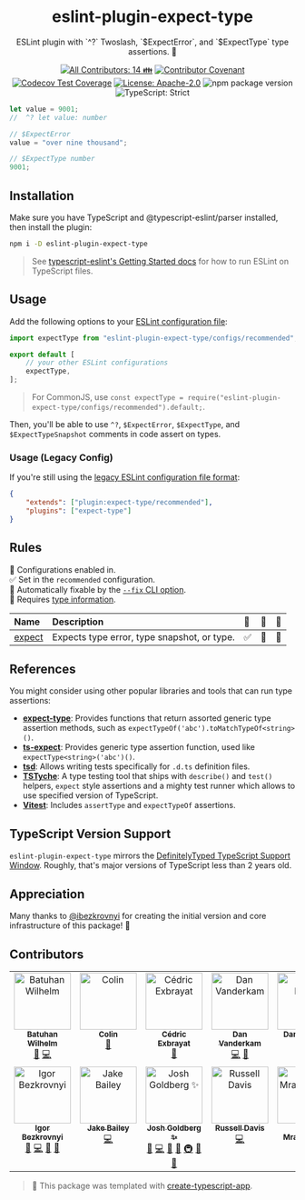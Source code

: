 <h1 align="center">eslint-plugin-expect-type</h1>

<p align="center">ESLint plugin with `^?` Twoslash, `$ExpectError`, and `$ExpectType` type assertions. 🧩</p>

<p align="center">
<!-- prettier-ignore-start -->
<!-- ALL-CONTRIBUTORS-BADGE:START - Do not remove or modify this section -->
<a href="#contributors" target="_blank"><img alt="All Contributors: 14 👪" src="https://img.shields.io/badge/all_contributors-14_👪-21bb42.svg" /></a>
<!-- ALL-CONTRIBUTORS-BADGE:END -->
<!-- prettier-ignore-end -->
<a href="https://github.com/JoshuaKGoldberg/eslint-plugin-expect-type/blob/main/.github/CODE_OF_CONDUCT.md" target="_blank"><img alt="Contributor Covenant" src="https://img.shields.io/badge/code_of_conduct-enforced-21bb42" /></a>
<a href="https://codecov.io/gh/JoshuaKGoldberg/eslint-plugin-expect-type" target="_blank"><img alt="Codecov Test Coverage" src="https://codecov.io/gh/JoshuaKGoldberg/eslint-plugin-expect-type/branch/main/graph/badge.svg"/></a>
<a href="https://github.com/JoshuaKGoldberg/eslint-plugin-expect-type/blob/main/LICENSE.md" target="_blank"><img alt="License: Apache-2.0" src="https://img.shields.io/github/license/JoshuaKGoldberg/eslint-plugin-expect-type?color=21bb42"></a>
<img alt="npm package version" src="https://img.shields.io/npm/v/eslint-plugin-expect-type?color=21bb42" />
<img alt="TypeScript: Strict" src="https://img.shields.io/badge/typescript-strict-21bb42.svg" />

</p>

```ts
let value = 9001;
//  ^? let value: number

// $ExpectError
value = "over nine thousand";

// $ExpectType number
9001;
```

## Installation

Make sure you have TypeScript and @typescript-eslint/parser installed, then install the plugin:

```sh
npm i -D eslint-plugin-expect-type
```

> See [typescript-eslint's Getting Started docs](https://typescript-eslint.io/docs) for how to run ESLint on TypeScript files.

## Usage

Add the following options to your [ESLint configuration file](https://eslint.org/docs/latest/user-guide/configuring/configuration-files-new):

```ts
import expectType from "eslint-plugin-expect-type/configs/recommended";

export default [
	// your other ESLint configurations
	expectType,
];
```

> For CommonJS, use `const expectType = require("eslint-plugin-expect-type/configs/recommended").default;`.

Then, you'll be able to use `^?`, `$ExpectError`, `$ExpectType`, and `$ExpectTypeSnapshot` comments in code assert on types.

### Usage (Legacy Config)

If you're still using the [legacy ESLint configuration file format](https://eslint.org/docs/latest/user-guide/configuring/configuration-files):

```json
{
	"extends": ["plugin:expect-type/recommended"],
	"plugins": ["expect-type"]
}
```

## Rules

<!-- prettier-ignore-start -->
<!-- begin auto-generated rules list -->

💼 Configurations enabled in.\
✅ Set in the `recommended` configuration.\
🔧 Automatically fixable by the [`--fix` CLI option](https://eslint.org/docs/user-guide/command-line-interface#--fix).\
💭 Requires [type information](https://typescript-eslint.io/linting/typed-linting).

| Name                           | Description                                 | 💼 | 🔧 | 💭 |
| :----------------------------- | :------------------------------------------ | :- | :- | :- |
| [expect](docs/rules/expect.md) | Expects type error, type snapshot, or type. | ✅  | 🔧 | 💭 |

<!-- end auto-generated rules list -->
<!-- prettier-ignore-end -->

## References

You might consider using other popular libraries and tools that can run type assertions:

- **[expect-type](https://github.com/mmkal/expect-type)**: Provides functions that return assorted generic type assertion methods, such as `expectTypeOf('abc').toMatchTypeOf<string>()`.
- **[ts-expect](https://github.com/TypeStrong/ts-expect)**: Provides generic type assertion function, used like `expectType<string>('abc')()`.
- **[tsd](https://github.com/SamVerschueren/tsd)**: Allows writing tests specifically for `.d.ts` definition files.
- **[TSTyche](https://tstyche.org)**: A type testing tool that ships with `describe()` and `test()` helpers, `expect` style assertions and a mighty test runner which allows to use specified version of TypeScript.
- **[Vitest](https://vitest.dev/guide/testing-types.html)**: Includes `assertType` and `expectTypeOf` assertions.

## TypeScript Version Support

`eslint-plugin-expect-type` mirrors the [DefinitelyTyped TypeScript Support Window](https://github.com/DefinitelyTyped/DefinitelyTyped/#support-window).
Roughly, that's major versions of TypeScript less than 2 years old.

## Appreciation

Many thanks to [@ibezkrovnyi](https://github.com/ibezkrovnyi) for creating the initial version and core infrastructure of this package! 💖

## Contributors

<!-- spellchecker: disable -->
<!-- ALL-CONTRIBUTORS-LIST:START - Do not remove or modify this section -->
<!-- prettier-ignore-start -->
<!-- markdownlint-disable -->
<table>
  <tbody>
    <tr>
      <td align="center" valign="top" width="14.28%"><a href="https://github.com/BatuhanW"><img src="https://avatars.githubusercontent.com/u/16444991?v=4?s=100" width="100px;" alt="Batuhan Wilhelm"/><br /><sub><b>Batuhan Wilhelm</b></sub></a><br /><a href="https://github.com/JoshuaKGoldberg/eslint-plugin-expect-type/issues?q=author%3ABatuhanW" title="Bug reports">🐛</a> <a href="https://github.com/JoshuaKGoldberg/eslint-plugin-expect-type/commits?author=BatuhanW" title="Code">💻</a></td>
      <td align="center" valign="top" width="14.28%"><a href="https://colinking.co/"><img src="https://avatars.githubusercontent.com/u/2907397?v=4?s=100" width="100px;" alt="Colin"/><br /><sub><b>Colin</b></sub></a><br /><a href="https://github.com/JoshuaKGoldberg/eslint-plugin-expect-type/issues?q=author%3Acolinking" title="Bug reports">🐛</a></td>
      <td align="center" valign="top" width="14.28%"><a href="https://books.ninja-squad.com"><img src="https://avatars.githubusercontent.com/u/411874?v=4?s=100" width="100px;" alt="Cédric Exbrayat"/><br /><sub><b>Cédric Exbrayat</b></sub></a><br /><a href="https://github.com/JoshuaKGoldberg/eslint-plugin-expect-type/issues?q=author%3Acexbrayat" title="Bug reports">🐛</a></td>
      <td align="center" valign="top" width="14.28%"><a href="https://effectivetypescript.com/"><img src="https://avatars.githubusercontent.com/u/98301?v=4?s=100" width="100px;" alt="Dan Vanderkam"/><br /><sub><b>Dan Vanderkam</b></sub></a><br /><a href="https://github.com/JoshuaKGoldberg/eslint-plugin-expect-type/commits?author=danvk" title="Code">💻</a> <a href="#maintenance-danvk" title="Maintenance">🚧</a></td>
      <td align="center" valign="top" width="14.28%"><a href="https://danielnagy.me"><img src="https://avatars.githubusercontent.com/u/1622446?v=4?s=100" width="100px;" alt="Daniel Nagy"/><br /><sub><b>Daniel Nagy</b></sub></a><br /><a href="https://github.com/JoshuaKGoldberg/eslint-plugin-expect-type/issues?q=author%3Adaniel-nagy" title="Bug reports">🐛</a></td>
      <td align="center" valign="top" width="14.28%"><a href="https://github.com/TkDodo"><img src="https://avatars.githubusercontent.com/u/1021430?v=4?s=100" width="100px;" alt="Dominik Dorfmeister"/><br /><sub><b>Dominik Dorfmeister</b></sub></a><br /><a href="https://github.com/JoshuaKGoldberg/eslint-plugin-expect-type/commits?author=TkDodo" title="Documentation">📖</a></td>
      <td align="center" valign="top" width="14.28%"><a href="https://github.com/fasttime"><img src="https://avatars.githubusercontent.com/u/6367844?v=4?s=100" width="100px;" alt="Francesco Trotta"/><br /><sub><b>Francesco Trotta</b></sub></a><br /><a href="https://github.com/JoshuaKGoldberg/eslint-plugin-expect-type/commits?author=fasttime" title="Code">💻</a> <a href="https://github.com/JoshuaKGoldberg/eslint-plugin-expect-type/issues?q=author%3Afasttime" title="Bug reports">🐛</a></td>
    </tr>
    <tr>
      <td align="center" valign="top" width="14.28%"><a href="https://github.com/ibezkrovnyi"><img src="https://avatars.githubusercontent.com/u/1188919?v=4?s=100" width="100px;" alt="Igor Bezkrovnyi"/><br /><sub><b>Igor Bezkrovnyi</b></sub></a><br /><a href="https://github.com/JoshuaKGoldberg/eslint-plugin-expect-type/issues?q=author%3Aibezkrovnyi" title="Bug reports">🐛</a> <a href="https://github.com/JoshuaKGoldberg/eslint-plugin-expect-type/commits?author=ibezkrovnyi" title="Code">💻</a> <a href="https://github.com/JoshuaKGoldberg/eslint-plugin-expect-type/commits?author=ibezkrovnyi" title="Documentation">📖</a> <a href="#maintenance-ibezkrovnyi" title="Maintenance">🚧</a></td>
      <td align="center" valign="top" width="14.28%"><a href="https://jakebailey.dev"><img src="https://avatars.githubusercontent.com/u/5341706?v=4?s=100" width="100px;" alt="Jake Bailey"/><br /><sub><b>Jake Bailey</b></sub></a><br /><a href="https://github.com/JoshuaKGoldberg/eslint-plugin-expect-type/commits?author=jakebailey" title="Code">💻</a></td>
      <td align="center" valign="top" width="14.28%"><a href="http://www.joshuakgoldberg.com/"><img src="https://avatars.githubusercontent.com/u/3335181?v=4?s=100" width="100px;" alt="Josh Goldberg ✨"/><br /><sub><b>Josh Goldberg ✨</b></sub></a><br /><a href="https://github.com/JoshuaKGoldberg/eslint-plugin-expect-type/issues?q=author%3AJoshuaKGoldberg" title="Bug reports">🐛</a> <a href="https://github.com/JoshuaKGoldberg/eslint-plugin-expect-type/commits?author=JoshuaKGoldberg" title="Code">💻</a> <a href="https://github.com/JoshuaKGoldberg/eslint-plugin-expect-type/commits?author=JoshuaKGoldberg" title="Documentation">📖</a> <a href="#maintenance-JoshuaKGoldberg" title="Maintenance">🚧</a> <a href="#infra-JoshuaKGoldberg" title="Infrastructure (Hosting, Build-Tools, etc)">🚇</a> <a href="#ideas-JoshuaKGoldberg" title="Ideas, Planning, & Feedback">🤔</a> <a href="#tool-JoshuaKGoldberg" title="Tools">🔧</a></td>
      <td align="center" valign="top" width="14.28%"><a href="https://twitter.com/_RussellDavis"><img src="https://avatars.githubusercontent.com/u/551404?v=4?s=100" width="100px;" alt="Russell Davis"/><br /><sub><b>Russell Davis</b></sub></a><br /><a href="https://github.com/JoshuaKGoldberg/eslint-plugin-expect-type/commits?author=russelldavis" title="Code">💻</a></td>
      <td align="center" valign="top" width="14.28%"><a href="https://github.com/mrazauskas"><img src="https://avatars.githubusercontent.com/u/72159681?v=4?s=100" width="100px;" alt="Tom Mrazauskas"/><br /><sub><b>Tom Mrazauskas</b></sub></a><br /><a href="https://github.com/JoshuaKGoldberg/eslint-plugin-expect-type/commits?author=mrazauskas" title="Documentation">📖</a></td>
      <td align="center" valign="top" width="14.28%"><a href="https://github.com/DetachHead"><img src="https://avatars.githubusercontent.com/u/57028336?v=4?s=100" width="100px;" alt="detachhead"/><br /><sub><b>detachhead</b></sub></a><br /><a href="#ideas-detachhead" title="Ideas, Planning, & Feedback">🤔</a></td>
      <td align="center" valign="top" width="14.28%"><a href="https://nirtamir.com/"><img src="https://avatars.githubusercontent.com/u/16452789?v=4?s=100" width="100px;" alt="nirtamir2"/><br /><sub><b>nirtamir2</b></sub></a><br /><a href="https://github.com/JoshuaKGoldberg/eslint-plugin-expect-type/commits?author=nirtamir2" title="Documentation">📖</a></td>
    </tr>
  </tbody>
</table>

<!-- markdownlint-restore -->
<!-- prettier-ignore-end -->

<!-- ALL-CONTRIBUTORS-LIST:END -->
<!-- spellchecker: enable -->

> 💙 This package was templated with [create-typescript-app](https://github.com/JoshuaKGoldberg/create-typescript-app).
